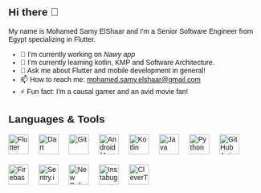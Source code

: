 ## Hi there 👋
<!--
**mohamed-elshaar/mohamed-elshaar** is a ✨ _special_ ✨ repository because its `README.md` (this file) appears on your GitHub profile.
-->


My name is Mohamed Samy ElShaar and I'm a Senior Software Engineer from Egypt specializing in Flutter.

- 🔭 I’m currently working on *Nawy app*
- 🌱 I’m currently learning kotlin, KMP and Software Architecture.
- 💬 Ask me about Flutter and mobile development in general!
- 📫 How to reach me: mohamed.samy.elshaar@gmail.com
- ⚡ Fun fact: I'm a causal gamer and an avid movie fan!


<body style="margin: 0; padding: 20px; font-family: Arial, sans-serif;">
    <h2>Languages & Tools</h2>
    <div style="display: flex; flex-wrap: wrap; gap: 20px; align-items: center;">
        <a href="https://flutter.dev" target="_blank" rel="noreferrer">
            <img src="https://cdn.jsdelivr.net/gh/devicons/devicon/icons/flutter/flutter-original.svg" alt="Flutter" width="40" height="40"/>
        </a>
        <a href="https://dart.dev" target="_blank" rel="noreferrer">
            <img src="https://cdn.jsdelivr.net/gh/devicons/devicon/icons/dart/dart-original.svg" alt="Dart" width="40" height="40"/>
        </a>
        <a href="https://git-scm.com" target="_blank" rel="noreferrer">
            <img src="https://cdn.jsdelivr.net/gh/devicons/devicon/icons/git/git-original.svg" alt="Git" width="40" height="40"/>
        </a>
        <a href="https://developer.android.com" target="_blank" rel="noreferrer">
            <img src="https://cdn.jsdelivr.net/gh/devicons/devicon/icons/android/android-original.svg" alt="Android (Java/Kotlin)" width="40" height="40"/>
        </a>
        <a href="https://kotlinlang.org/" target="_blank" rel="noreferrer">
            <img src="https://static.cdnlogo.com/logos/k/76/kotlin.svg" alt="Kotlin" width="40" height="40"/>
        </a>
        <a href="https://www.java.com/en/" target="_blank" rel="noreferrer">
            <img src="https://static.cdnlogo.com/logos/j/86/java.svg" alt="Java" width="40" height="40"/>
        </a>
        <a href="https://python.org" target="_blank" rel="noreferrer">
            <img src="https://cdn.jsdelivr.net/gh/devicons/devicon/icons/python/python-original.svg" alt="Python" width="40" height="40"/>
        </a>
        <a href="https://github.com/features/actions" target="_blank" rel="noreferrer">
            <img src="https://cdn.jsdelivr.net/gh/devicons/devicon/icons/github/github-original.svg" alt="GitHub Actions" width="40" height="40"/>
        </a>
        <a href="https://firebase.google.com" target="_blank" rel="noreferrer">
            <img src="https://cdn.jsdelivr.net/gh/devicons/devicon/icons/firebase/firebase-plain.svg" alt="Firebase" width="40" height="40"/>
        </a>
        <a href="https://sentry.io" target="_blank" rel="noreferrer">
            <img src="https://avatars.githubusercontent.com/u/1396951?s=200&v=4" alt="Sentry.io" width="40" height="40"/>
        </a>
        <a href="https://newrelic.com" target="_blank" rel="noreferrer">
            <img src="https://github.com/user-attachments/assets/c2ce7259-58c8-4f4f-9867-1bffbcf2c59e" alt="New Relic" width="40" height="40"/>
        </a>
        <a href="https://instabug.com" target="_blank" rel="noreferrer">
            <img src="https://static.cdnlogo.com/logos/i/11/instabug-icon-color.svg" alt="Instabug" width="40" height="40"/>
        </a>
        <a href="https://clevertap.com" target="_blank" rel="noreferrer">
            <img src="https://github.com/user-attachments/assets/cb8c8750-0df7-47cd-b0a9-4b37b3821ff2" alt="CleverTap CRM" width="40" height="40"/>
        </a>
    </div>
</body>
